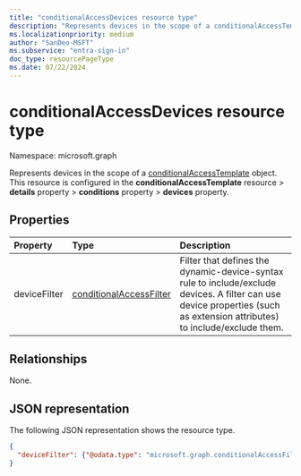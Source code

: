 ```yaml
---
title: "conditionalAccessDevices resource type"
description: "Represents devices in the scope of a conditionalAccessTemplate object."
ms.localizationpriority: medium
author: "SanDeo-MSFT"
ms.subservice: "entra-sign-in"
doc_type: resourcePageType
ms.date: 07/22/2024
---
```


# conditionalAccessDevices resource type

Namespace: microsoft.graph

Represents devices in the scope of a [conditionalAccessTemplate](../resources/conditionalaccesstemplate.md) object. This resource is configured in the **conditionalAccessTemplate** resource > **details** property > **conditions** property > **devices** property.

## Properties

| Property     | Type        | Description |
|:-------------|:------------|:------------|
| deviceFilter | [conditionalAccessFilter](conditionalaccessfilter.md) | Filter that defines the dynamic-device-syntax rule to include/exclude devices. A filter can use device properties (such as extension attributes) to include/exclude them. |

## Relationships

None.

## JSON representation

The following JSON representation shows the resource type.

<!-- {
  "blockType": "resource",
  "optionalProperties": [
    "deviceFilter"
  ],
  "@odata.type": "microsoft.graph.conditionalAccessDevices",
  "baseType": null
}-->

```json
{
  "deviceFilter": {"@odata.type": "microsoft.graph.conditionalAccessFilter"}
}
```

<!-- uuid: 16cd6b66-4b1a-43a1-adaf-3a886856ed98
2019-02-04 14:57:30 UTC -->
<!-- {
  "type": "#page.annotation",
  "description": "conditionalAccessDevices resource",
  "keywords": "",
  "section": "documentation",
  "tocPath": ""
}-->


